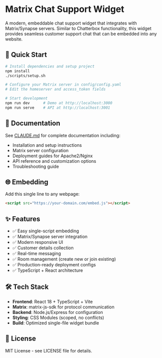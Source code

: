 # Matrix Chat Support Widget

A modern, embeddable chat support widget that integrates with Matrix/Synapse servers. Similar to Chatterbox functionality, this widget provides seamless customer support chat that can be embedded into any website.

## 🚀 Quick Start

```bash
# Install dependencies and setup project
npm install
./scripts/setup.sh

# Configure your Matrix server in config/config.yaml
# Edit the homeserver and access_token fields

# Start development
npm run dev      # Demo at http://localhost:3000
npm run serve    # API at http://localhost:3001
```

## 📖 Documentation

See [CLAUDE.md](./CLAUDE.md) for complete documentation including:

- Installation and setup instructions
- Matrix server configuration
- Deployment guides for Apache2/Nginx
- API reference and customization options
- Troubleshooting guide

## 🌐 Embedding

Add this single line to any webpage:

```html
<script src="https://your-domain.com/embed.js"></script>
```

## ✨ Features

- ✅ Easy single-script embedding
- ✅ Matrix/Synapse server integration
- ✅ Modern responsive UI
- ✅ Customer details collection
- ✅ Real-time messaging
- ✅ Room management (create new or join existing)
- ✅ Production-ready deployment configs
- ✅ TypeScript + React architecture

## 🛠️ Tech Stack

- **Frontend**: React 18 + TypeScript + Vite
- **Matrix**: matrix-js-sdk for protocol communication
- **Backend**: Node.js/Express for configuration
- **Styling**: CSS Modules (scoped, no conflicts)
- **Build**: Optimized single-file widget bundle

## 📄 License

MIT License - see LICENSE file for details.